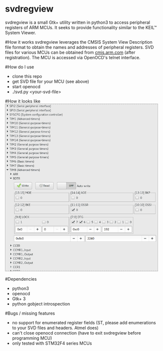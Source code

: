 svdregview
==========

svdregview is a small Gtk+ utility written in python3 to access peripheral registers of ARM 
MCUs. It seeks to provide functionality similar to the 
KEIL™ System Viewer.

#How it works
svdregview leverages the CMSIS System View Description file format to obtain 
the names and addresses of peripheral registers. SVD files for various 
MCUs can be obtained from [cmis.arm.com](http://cmsis.arm.com/) (after registration). 
The MCU is accessed via OpenOCD's telnet interface. 

#How do I use
 - clone this repo
 - get SVD file for your MCU (see above)
 - start openocd
 - ./svd.py &lt;your-svd-file&gt;

#How it looks like
![screenshot](screenshot.png?raw=true)

#Dependencies
 - python3
 - openocd
 - Gtk+ 3
 - python gobject introspection

#Bugs / missing features
 - no support for enumerated register fields (ST, please add enumerations to your SVD files and headers. Atmel does)
 - can't close openocd connection (have to exit svdregview before programming MCU)
 - only tested with STM32F4 series MCUs
